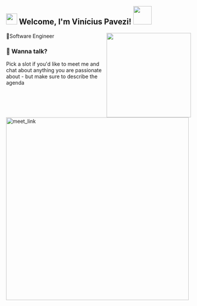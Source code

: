 <h2><img src="https://emojis.slackmojis.com/emojis/images/1531849430/4246/blob-sunglasses.gif?1531849430" width="30"/> Welcome, I'm Vinícius Pavezi! <img src="https://media.giphy.com/media/RbDKaczqWovIugyJmW/giphy.gif" width="50"></h2>
<img align='right' src="https://media.giphy.com/media/CuuSHzuc0O166MRfjt/giphy.gif" width="230">
<p>🤖Software Engineer <a>
</a></p>

### 🤙 Wanna talk?

Pick a slot if you'd like to meet me and chat about anything you are passionate about - but make sure to describe the agenda

<a href="https://calendly.com/viniciuspavezi/30min" target="_blank"><img width="498" alt="meet_link" src="https://user-images.githubusercontent.com/15426564/144297439-f530f383-e73e-41e0-9914-a9b7d3f432e5.png"></a>
